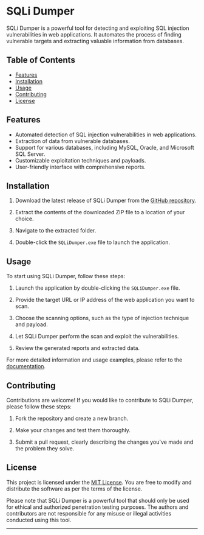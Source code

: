 
# SQLi Dumper

SQLi Dumper is a powerful tool for detecting and exploiting SQL injection vulnerabilities in web applications. It automates the process of finding vulnerable targets and extracting valuable information from databases.

## Table of Contents

- [Features](#features)
- [Installation](#installation)
- [Usage](#usage)
- [Contributing](#contributing)
- [License](#license)

## Features

- Automated detection of SQL injection vulnerabilities in web applications.
- Extraction of data from vulnerable databases.
- Support for various databases, including MySQL, Oracle, and Microsoft SQL Server.
- Customizable exploitation techniques and payloads.
- User-friendly interface with comprehensive reports.

## Installation

1. Download the latest release of SQLi Dumper from the [GitHub repository](https://github.com/your-username/sqli-dumper/releases).

2. Extract the contents of the downloaded ZIP file to a location of your choice.

3. Navigate to the extracted folder.

4. Double-click the `SQLiDumper.exe` file to launch the application.

## Usage

To start using SQLi Dumper, follow these steps:

1. Launch the application by double-clicking the `SQLiDumper.exe` file.

2. Provide the target URL or IP address of the web application you want to scan.

3. Choose the scanning options, such as the type of injection technique and payload.

4. Let SQLi Dumper perform the scan and exploit the vulnerabilities.

5. Review the generated reports and extracted data.

For more detailed information and usage examples, please refer to the [documentation](docs/README.md).

## Contributing

Contributions are welcome! If you would like to contribute to SQLi Dumper, please follow these steps:

1. Fork the repository and create a new branch.

2. Make your changes and test them thoroughly.

3. Submit a pull request, clearly describing the changes you've made and the problem they solve.

## License

This project is licensed under the [MIT License](LICENSE). You are free to modify and distribute the software as per the terms of the license.

Please note that SQLi Dumper is a powerful tool that should only be used for ethical and authorized penetration testing purposes. The authors and contributors are not responsible for any misuse or illegal activities conducted using this tool.

---
